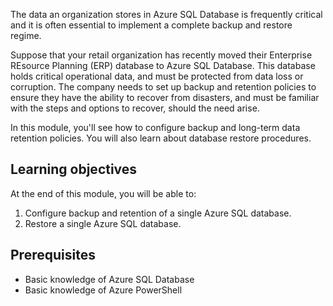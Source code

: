 The data an organization stores in Azure SQL Database is frequently critical and it is often essential to implement a complete backup and restore regime.

Suppose that your retail organization has recently moved their Enterprise REsource Planning (ERP) database to Azure SQL Database. This database holds critical operational data, and must be protected from data loss or corruption. The company needs to set up backup and retention policies to ensure they have the ability to recover from disasters, and must be familiar with the steps and options to recover, should the need arise.

In this module, you'll see how to configure backup and long-term data retention policies. You will also learn about database restore procedures.

## Learning objectives

At the end of this module, you will be able to:

1. Configure backup and retention of a single Azure SQL database.
2. Restore a single Azure SQL database.

## Prerequisites

- Basic knowledge of Azure SQL Database
- Basic knowledge of Azure PowerShell